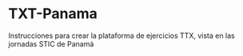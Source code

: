 # TXT-Panama
Instrucciones para crear la plataforma de ejercicios TTX, vista en las jornadas STIC de Panamá
